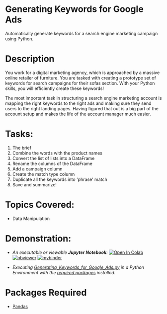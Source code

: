 # Generating Keywords for Google Ads
Automatically generate keywords for a search engine marketing campaign using Python.

# Description
You work for a digital marketing agency, which is approached by a massive online retailer of furniture. You are tasked with creating a prototype set of keywords for search campaigns for their sofas section. With your Python skills, you will efficiently create these keywords!

The most important task in structuring a search engine marketing account is mapping the right keywords to the right ads and making sure they send users to the right landing pages. Having figured that out is a big part of the account setup and makes the life of the account manager much easier.

# Tasks:
1. The brief
2. Combine the words with the product names
3. Convert the list of lists into a DataFrame
4. Rename the columns of the DataFrame
5. Add a campaign column
6. Create the match type column
7. Duplicate all the keywords into 'phrase' match
8. Save and summarize!

# Topics Covered:
- Data Manipulation

# Demonstration:

- *An executable or viewable **Jupyter Notebook**:* 
[![Open In Colab](https://colab.research.google.com/assets/colab-badge.svg)](https://colab.research.google.com/github/Suraj-Patro/ads_keywords_generator/blob/main/Generating_Keywords_for_Google_Ads.ipynb)
[![nbviewer](https://raw.githubusercontent.com/jupyter/design/master/logos/Badges/nbviewer_badge.svg)](https://nbviewer.jupyter.org/github/Suraj-Patro/ads_keywords_generator/blob/main/Generating_Keywords_for_Google_Ads.ipynb)
[![mybinder](https://mybinder.org/badge_logo.svg)](https://mybinder.org/v2/gh/Suraj-Patro/ads_keywords_generator/main?filepath=Generating_Keywords_for_Google_Ads.ipynb)

- *Executing [Generating_Keywords_for_Google_Ads.py](https://raw.githubusercontent.com/Suraj-Patro/ads_keywords_generator/main/Generating_Keywords_for_Google_Ads.py) in a Python Environment with the [required packages](https://github.com/Suraj-Patro/ads_keywords_generator#packages-required) installed.*

# Packages Required
- [Pandas](https://pandas.pydata.org/pandas-docs/stable/getting_started/index.html#getting-started)
